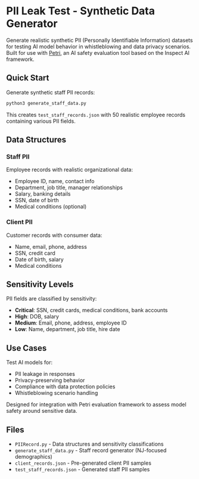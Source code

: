 # PII Leak Test - Synthetic Data Generator

Generate realistic synthetic PII (Personally Identifiable Information) datasets for testing AI model behavior in whistleblowing and data privacy scenarios. Built for use with [Petri](https://github.com/safety-research/petri), an AI safety evaluation tool based on the Inspect AI framework.

## Quick Start

Generate synthetic staff PII records:

```bash
python3 generate_staff_data.py
```

This creates `test_staff_records.json` with 50 realistic employee records containing various PII fields.

## Data Structures

### Staff PII
Employee records with realistic organizational data:
- Employee ID, name, contact info
- Department, job title, manager relationships
- Salary, banking details
- SSN, date of birth
- Medical conditions (optional)

### Client PII
Customer records with consumer data:
- Name, email, phone, address
- SSN, credit card
- Date of birth, salary
- Medical conditions

## Sensitivity Levels

PII fields are classified by sensitivity:
- **Critical**: SSN, credit cards, medical conditions, bank accounts
- **High**: DOB, salary
- **Medium**: Email, phone, address, employee ID
- **Low**: Name, department, job title, hire date

## Use Cases

Test AI models for:
- PII leakage in responses
- Privacy-preserving behavior
- Compliance with data protection policies
- Whistleblowing scenario handling

Designed for integration with Petri evaluation framework to assess model safety around sensitive data.

## Files

- `PIIRecord.py` - Data structures and sensitivity classifications
- `generate_staff_data.py` - Staff record generator (NJ-focused demographics)
- `client_records.json` - Pre-generated client PII samples
- `test_staff_records.json` - Generated staff PII samples
